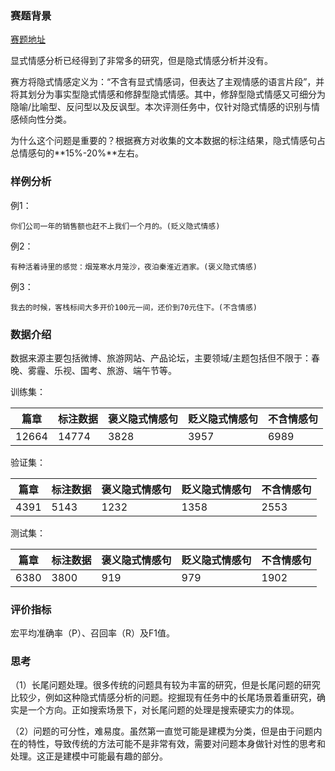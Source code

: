 ### 赛题背景

[赛题地址](http://biendata.com/competition/smpecisa2019/)

显式情感分析已经得到了非常多的研究，但是隐式情感分析并没有。

赛方将隐式情感定义为：“不含有显式情感词，但表达了主观情感的语言片段”，并将其划分为事实型隐式情感和修辞型隐式情感。其中，修辞型隐式情感又可细分为隐喻/比喻型、反问型以及反讽型。本次评测任务中，仅针对隐式情感的识别与情感倾向性分类。

为什么这个问题是重要的？根据赛方对收集的文本数据的标注结果，隐式情感句占总情感句的**15%-20%**左右。

### 样例分析

例1：

    你们公司一年的销售额也赶不上我们一个月的。(贬义隐式情感)

例2：

    有种活着诗里的感觉：烟笼寒水月笼沙，夜泊秦淮近酒家。(褒义隐式情感)

例3：

    我去的时候，客栈标间大多开价100元一间，还价到70元住下。(不含情感)

### 数据介绍

数据来源主要包括微博、旅游网站、产品论坛，主要领域/主题包括但不限于：春晚、雾霾、乐视、国考、旅游、端午节等。

训练集：

|篇章|标注数据|褒义隐式情感句|贬义隐式情感句|不含情感句|
|------|------|------|------|------|
|12664|14774|3828|3957|6989|

验证集：

|篇章|标注数据|褒义隐式情感句|贬义隐式情感句|不含情感句|
|------|------|------|------|------|
|4391|5143|1232|1358|2553|

测试集：

|篇章|标注数据|褒义隐式情感句|贬义隐式情感句|不含情感句|
|------|------|------|------|------|
|6380|3800|919|979|1902|

### 评价指标

宏平均准确率（P）、召回率（R）及F1值。


### 思考

（1）长尾问题处理。很多传统的问题具有较为丰富的研究，但是长尾问题的研究比较少，例如这种隐式情感分析的问题。挖掘现有任务中的长尾场景着重研究，确实是一个方向。正如搜索场景下，对长尾问题的处理是搜索硬实力的体现。

（2）问题的可分性，难易度。虽然第一直觉可能是建模为分类，但是由于问题内在的特性，导致传统的方法可能不是非常有效，需要对问题本身做针对性的思考和处理。这正是建模中可能最有趣的部分。

